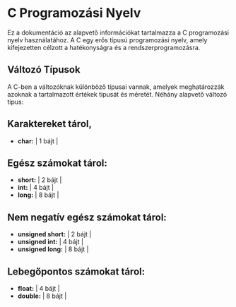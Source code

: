 # C Programozási Nyelv

Ez a dokumentáció az alapvető információkat tartalmazza a C programozási nyelv használatához. 
A C egy erős típusú programozási nyelv, amely kifejezetten célzott a hatékonyságra és a rendszerprogramozásra.

## Változó Típusok

A C-ben a változóknak különböző típusai vannak, amelyek meghatározzák azoknak a tartalmazott értékek típusát és méretét. Néhány alapvető változó típus:

## Karaktereket tárol,
- **char:**   | 1 bájt |
## Egész számokat tárol:
- **short:**  | 2 bájt |
- **int:**    | 4 bájt |
- **long:**   | 8 bájt |
## Nem negatív egész számokat tárol:
- **unsigned short:** | 2 bájt |
- **unsigned int:**   | 4 bájt |
- **unsigned long:**  | 8 bájt |
## Lebegőpontos számokat tárol:
- **float:**   | 4 bájt |
- **double:**  | 8 bájt |
